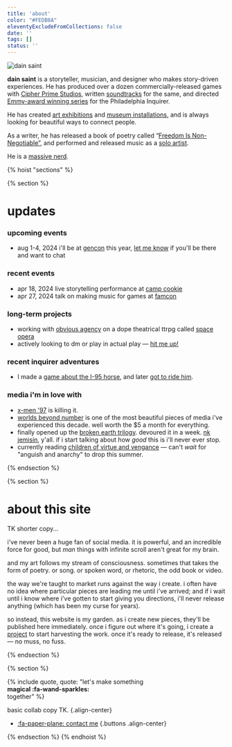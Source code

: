 ```yaml
---
title: 'about'
color: "#FEDB8A"
eleventyExcludeFromCollections: false
date: ''
tags: []
status: ''
---
```



![dain saint](/assets/uploads/wisteria-pic.jpg)

**dain saint** is a storyteller, musician, and designer who makes story-driven experiences. He has produced over a dozen commercially-released games with [Cipher Prime Studios](https://cipherprime.com), written [soundtracks](/composing) for the same, and directed [Emmy-award winning series](https://inquirer.com/wildestdreams) for the Philadelphia Inquirer. 

He has created [art exhibitions](https://wevetraveledsofar.com) and [museum installations](https://www.phillyseaport.org/exhibits/river-alive/), and is always looking for beautiful ways to connect people.

As a writer, he has released a book of poetry called “[Freedom Is Non-Negotiable”](/freedom-is-non-negotiable), and performed and released music as a [solo artist](/city-dont-sing).

He is a [massive nerd](https://dainsaint.bandcamp.com/album/pieces-of-8).


{% hoist "sections" %}



{% section %}

# updates

### upcoming events
* <span class="date">aug 1-4, 2024</span> i'll be at [gencon](https://gencon.com) this year, [let me know](/collab) if you'll be there and want to chat

### recent events
* <span class="date">apr 18, 2024</span> live storytelling performance at [camp cookie](https://www.theatreexile.org/camp-cookie) 
* <span class="date">apr 27, 2024</span> talk on making music for games at [famcon](https://www.famfrequencyproductions.org/upcoming-events/famcon) 

### long-term projects
* working with [obvious agency](https://obvious-agency.com) on a dope theatrical ttrpg called [space opera](/space-opera)
* actively looking to dm or play in actual play — [hit me up!](/email)

### recent inquirer adventures
* I made a [game about the I-95 horse](https://www.inquirer.com/news/philadelphia/inq2/horse-i-95-highway-game-20240222.html), and later [got to ride him](https://www.inquirer.com/life/inq2/i-95-horse-freeway-fletcher-st-urban-riding-club-20240412.html).

### media i'm in love with
* [x-men '97](https://gizmodo.com/x-men-97-cyclops-scott-summers-marvel-disney-plus-1851364191) is killing it.
* [worlds beyond number](https://worldsbeyondnumber.com) is one of the most beautiful pieces of media i've experienced this decade. well worth the $5 a month for everything.
* finally opened up the [broken earth trilogy](https://nkjemisin.com/series/the-broken-earth/). devoured it in a week. [nk jemisin](), y'all. if i start talking about how _good_ this is i'll never ever stop.
* currently reading [children of virtue and vengance](https://tomiadeyemi.com/the-writer/) — can't _wait_ for "anguish and anarchy" to drop this summer.

{% endsection %}


{% section %}
# about this site

TK shorter copy...

i've never been a huge fan of social media. it is powerful, and an incredible force for good, but _man_ things with infinite scroll aren't great for my brain.

and my art follows my stream of consciousness. sometimes that takes the form of poetry. or song. or spoken word, or rhetoric, the odd book or video.

the way we're taught to market runs against the way i create. i often have no idea where particular pieces are leading me until i've arrived; and if i wait until i know where i've gotten to start giving you directions, i'll never release anything (which has been my curse for years).

so instead, this website is my garden. as i create new pieces, they'll be published here immediately. once i figure out where it's going, i create a [project](/projects) to start harvesting the work. once it's ready to release, it's released — no muss, no fuss.

{% endsection %}

{% section %}

{% include quote, quote: "let's make something<br>**magical :fa-wand-sparkles:**<br>together" %}

basic collab copy TK.
{.align-center}

* [:fa-paper-plane: contact me](/collab)
{.buttons .align-center}

{% endsection %}
{% endhoist %}